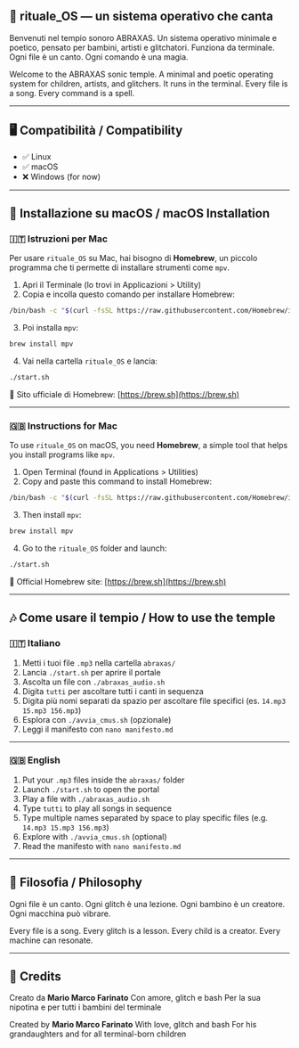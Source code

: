 ## 🌌 rituale_OS — un sistema operativo che canta

Benvenuti nel tempio sonoro ABRAXAS.
Un sistema operativo minimale e poetico, pensato per bambini, artisti e glitchatori.
Funziona da terminale. Ogni file è un canto. Ogni comando è una magia.

Welcome to the ABRAXAS sonic temple.
A minimal and poetic operating system for children, artists, and glitchers.
It runs in the terminal. Every file is a song. Every command is a spell.

---

## 🖥️ Compatibilità / Compatibility

- ✅ Linux
- ✅ macOS
- ❌ Windows (for now)

---

## 🧿 Installazione su macOS / macOS Installation

### 🇮🇹 Istruzioni per Mac

Per usare `rituale_OS` su Mac, hai bisogno di **Homebrew**, un piccolo programma che ti permette di installare strumenti come `mpv`.

1. Apri il Terminale (lo trovi in Applicazioni > Utility)
2. Copia e incolla questo comando per installare Homebrew:

```bash
/bin/bash -c "$(curl -fsSL https://raw.githubusercontent.com/Homebrew/install/HEAD/install.sh)"
```

3. Poi installa `mpv`:

```bash
brew install mpv
```

4. Vai nella cartella `rituale_OS` e lancia:

```bash
./start.sh
```

🔗 Sito ufficiale di Homebrew: [https://brew.sh](https://brew.sh)

---

### 🇬🇧 Instructions for Mac

To use `rituale_OS` on macOS, you need **Homebrew**, a simple tool that helps you install programs like `mpv`.

1. Open Terminal (found in Applications > Utilities)
2. Copy and paste this command to install Homebrew:

```bash
/bin/bash -c "$(curl -fsSL https://raw.githubusercontent.com/Homebrew/install/HEAD/install.sh)"
```

3. Then install `mpv`:

```bash
brew install mpv
```

4. Go to the `rituale_OS` folder and launch:

```bash
./start.sh
```

🔗 Official Homebrew site: [https://brew.sh](https://brew.sh)

---

## 🎶 Come usare il tempio / How to use the temple

### 🇮🇹 Italiano

1. Metti i tuoi file `.mp3` nella cartella `abraxas/`
2. Lancia `./start.sh` per aprire il portale
3. Ascolta un file con `./abraxas_audio.sh`
4. Digita `tutti` per ascoltare tutti i canti in sequenza
5. Digita più nomi separati da spazio per ascoltare file specifici (es. `14.mp3 15.mp3 156.mp3`)
6. Esplora con `./avvia_cmus.sh` (opzionale)
7. Leggi il manifesto con `nano manifesto.md`

---

### 🇬🇧 English

1. Put your `.mp3` files inside the `abraxas/` folder
2. Launch `./start.sh` to open the portal
3. Play a file with `./abraxas_audio.sh`
4. Type `tutti` to play all songs in sequence
5. Type multiple names separated by space to play specific files (e.g. `14.mp3 15.mp3 156.mp3`)
6. Explore with `./avvia_cmus.sh` (optional)
7. Read the manifesto with `nano manifesto.md`

---

## 🌱 Filosofia / Philosophy

Ogni file è un canto.
Ogni glitch è una lezione.
Ogni bambino è un creatore.
Ogni macchina può vibrare.

Every file is a song.
Every glitch is a lesson.
Every child is a creator.
Every machine can resonate.

---

## 💫 Credits

Creato da **Mario Marco Farinato**
Con amore, glitch e bash
Per la sua nipotina e per tutti i bambini del terminale

Created by **Mario Marco Farinato**
With love, glitch and bash
For his grandaughters and for all terminal-born children
